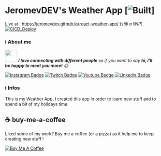 # JeromevDEV's Weather App [![Built](http://ForTheBadge.com/images/badges/built-with-love.svg)]

Live at : https://jeromevdev.github.io/react-weather-app/ (_still a WIP_)
[![CICD_Deploy](https://github.com/JeromevDEV/react-weather-app/actions/workflows/autodeploy.yml/badge.svg)](https://github.com/JeromevDEV/react-weather-app/actions/workflows/autodeploy.yml)

### ℹ️ About me 
<img src="https://media.giphy.com/media/LnQjpWaON8nhr21vNW/giphy.gif" width="40"> <em><b>I love connecting with different people</b> so if you want to say <b>hi, I'll be happy to meet you more!</b> :blush:</em>

[![Instagram Badge](https://img.shields.io/badge/Instagram-E4405F?style=for-the-badge&logo=instagram&logoColor=white)](https://www.instagram.com/redangel_driver/)
[![Twitch Badge](https://img.shields.io/badge/Twitch-9146FF?style=for-the-badge&logo=twitch&logoColor=white)](https://www.twitch.tv/chocoopanda_redangel/about)
[![Youtube Badge](https://img.shields.io/badge/YouTube-FF0000?style=for-the-badge&logo=youtube&logoColor=white)](https://www.youtube.com/channel/UCAAVOeOgl2Yx2fI9c0VpwdQ)
[![Linkedin Badge](https://img.shields.io/badge/LinkedIn-0077B5?style=for-the-badge&logo=linkedin&logoColor=white)](https://www.linkedin.com/in/j%C3%A9r%C3%B4me-vial-230763138/)



### ℹ️ Infos
This is my Weather App, I created this app in order to learn new stuff and to spend a bit of my holidays time.

## ☕ buy-me-a-coffee
Liked some of my work? Buy me a coffee (or a pizza) as it help me to keep creating new stuff !

<a href="https://www.buymeacoffee.com/jeromevdev" target="_blank"><img src="https://img.buymeacoffee.com/api/?url=aHR0cHM6Ly9pbWcuYnV5bWVhY29mZmVlLmNvbS9hcGkvP3VybD1hSFIwY0hNNkx5OWpaRzR1WW5WNWJXVmhZMjltWm1WbExtTnZiUzkxY0d4dllXUnpMM0J5YjJacGJHVmZjR2xqZEhWeVpYTXZNakF5TVM4d09DOWhOekV4TkRJMk1tVTVPVFUzTkRjNE56bGpOMlF4T0RRNVpUWXdaR1U0TXk1cWNHYz0mc2l6ZT0zMDAmbmFtZT1qZXJvbWV2ZGV2&creator=jeromevdev&is_creating=creating%20website,%20web%20app,%20video%20editing,%20photo%20editing,%20streaming&design_code=1&design_color=%23FF5F5F&slug=jeromevdev" alt="Buy Me A Coffee" style="height: auto !important;width: auto !important;" ></a>
